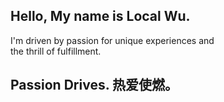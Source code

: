 <div class="overall">
  
## Hello, My name is Local Wu.
I'm driven by passion for unique experiences and <br/>
the thrill of fulfillment.

## Passion Drives. 热爱使燃。

</div>

<link rel="stylesheet" href="https://dist.localwu.top/CSS/Font/BasicFonts.css?v=202410211300">

<style>
  
  .overall{
    font-family:Inter,Noto_Sans,PingFang SC,'Helvetica Neue',Helvetica,'Segoe UI',Arial,freesans,sans-serif;
    font-feature-settings:'liga' 1,'calt' 1;
  }
  
</style>

<!--
**localwu/LocalWu** is a ✨ _special_ ✨ repository because its `README.md` (this file) appears on your GitHub profile.

Here are some ideas to get you started:

- 🔭 I’m currently working on ...
- 🌱 I’m currently learning ...
- 👯 I’m looking to collaborate on ...
- 🤔 I’m looking for help with ...
- 💬 Ask me about ...
- 📫 How to reach me: ...
- 😄 Pronouns: ...
- ⚡ Fun fact: ...
-->

